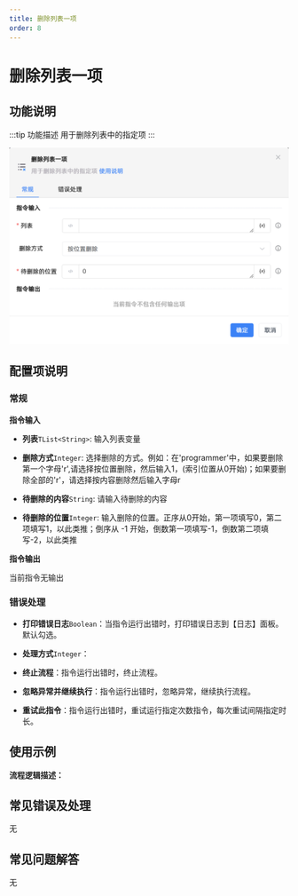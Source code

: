 ```yaml
---
title: 删除列表一项
order: 8
---
```


# 删除列表一项

## 功能说明

:::tip 功能描述
用于删除列表中的指定项
:::

![删除列表一项](../../../assets/删除列表一项_command.png)

## 配置项说明

### 常规

**指令输入**

- **列表**`TList<String>`: 输入列表变量

- **删除方式**`Integer`: 选择删除的方式。例如：在'programmer'中，如果要删除第一个字母'r',请选择按位置删除，然后输入1，(索引位置从0开始)；如果要删除全部的'r'，请选择按内容删除然后输入字母r

- **待删除的内容**`String`: 请输入待删除的内容

- **待删除的位置**`Integer`: 输入删除的位置。正序从0开始，第一项填写0，第二项填写1，以此类推；倒序从 -1 开始，倒数第一项填写-1，倒数第二项填写-2，以此类推


**指令输出**

当前指令无输出

### 错误处理

- **打印错误日志**`Boolean`：当指令运行出错时，打印错误日志到【日志】面板。默认勾选。

- **处理方式**`Integer`：

 - **终止流程**：指令运行出错时，终止流程。

 - **忽略异常并继续执行**：指令运行出错时，忽略异常，继续执行流程。

 - **重试此指令**：指令运行出错时，重试运行指定次数指令，每次重试间隔指定时长。

## 使用示例

**流程逻辑描述：** 

## 常见错误及处理

无

## 常见问题解答

无

